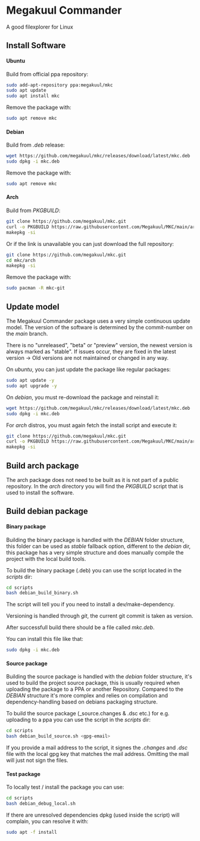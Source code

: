 # Megakuul Commander

A good filexplorer for Linux

## Install Software

#### Ubuntu

Build from official ppa repository:
```bash
sudo add-apt-repository ppa:megakuul/mkc
sudo apt update
sudo apt install mkc
```

Remove the package with:
```bash
sudo apt remove mkc
```

#### Debian

Build from *.deb* release:
```bash
wget https://github.com/megakuul/mkc/releases/download/latest/mkc.deb
sudo dpkg -i mkc.deb
```

Remove the package with:
```bash
sudo apt remove mkc
```

#### Arch

Build from *PKGBUILD*:
```bash
git clone https://github.com/megakuul/mkc.git 
curl -o PKGBUILD https://raw.githubusercontent.com/Megakuul/MKC/main/arch/PKGBUILD
makepkg -si
```

Or if the link is unavailable you can just download the full repository:
```bash
git clone https://github.com/megakuul/mkc.git
cd mkc/arch
makepkg -si
```

Remove the package with:
```bash
sudo pacman -R mkc-git
```

## Update model

The Megakuul Commander package uses a very simple continuous update model. The version of the software is determined by the commit-number on the *main* branch.

There is no "unreleased", "beta" or "preview" version, the newest version is always marked as "stable". If issues occur, they are fixed in the latest version -> Old versions are not maintained or changed in any way.

On *ubuntu*, you can just update the package like regular packages:
```bash
sudo apt update -y
sudo apt upgrade -y
```

On *debian*, you must re-download the package and reinstall it:
```bash
wget https://github.com/megakuul/mkc/releases/download/latest/mkc.deb
sudo dpkg -i mkc.deb
```

For *arch* distros, you must again fetch the install script and execute it:
```bash
git clone https://github.com/megakuul/mkc.git 
curl -o PKGBUILD https://raw.githubusercontent.com/Megakuul/MKC/main/arch/PKGBUILD
makepkg -si
```

## Build arch package

The arch package does not need to be built as it is not part of a public repository. In the *arch* directory you will find the *PKGBUILD* script that is used to install the software.


## Build debian package

#### Binary package

Building the binary package is handled with the *DEBIAN* folder structure, this folder can be used as *stable* fallback option, different to the *debian* dir, this package has a very simple structure and does manually compile the project with the local build tools.



To build the binary package (.deb) you can use the script located in the *scripts* dir:

```bash
cd scripts
bash debian_build_binary.sh
```

The script will tell you if you need to install a dev/make-dependency.

Versioning is handled through *git*, the current git commit is taken as version.

After successfull build there should be a file called *mkc.deb*.

You can install this file like that:

```bash
sudo dpkg -i mkc.deb
```


#### Source package

Building the source package is handled with the *debian* folder structure, it's used to build the project source package, this is usually required when uploading the package to a PPA or another Repository. Compared to the *DEBIAN* structure it's more complex and relies on compilation and dependency-handling based on debians packaging structure.

To build the source package (_source.changes & .dsc etc.) for e.g. uploading to a ppa you can use the script in the *scripts* dir:

```bash
cd scripts
bash debian_build_source.sh <gpg-email>
```

If you provide a mail address to the script, it signes the *.changes* and *.dsc* file with the local gpg key that matches the mail address. Omitting the mail will just not sign the files.


#### Test package

To locally test / install the package you can use:

```bash
cd scripts
bash debian_debug_local.sh
```

If there are unresolved dependencies dpkg (used inside the script) will complain, you can resolve it with:

```bash
sudo apt -f install
```

